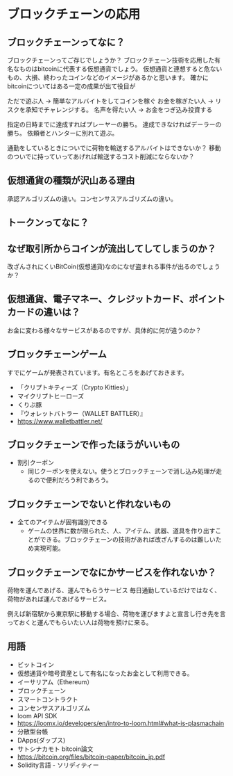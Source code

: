 
# ブロックチェーンの応用

## ブロックチェーンってなに？
ブロックチェーンってご存じでしょうか？
ブロックチェーン技術を応用した有名なものはbitcoinに代表する仮想通貨でしょう。
仮想通貨と連想すると危ないもの、大損、終わったコインなどのイメージがあるかと思います。
確かにbitcoinについてはある一定の成果が出て役目が


ただで遊ぶ人     -> 簡単なアルバイトをしてコインを稼ぐ
お金を稼ぎたい人 -> リスクを承知でチャレンジする。
名声を得たい人   -> お金をつぎ込み投資する

指定の日時までに達成すればプレーヤーの勝ち。
達成できなければデーラーの勝ち。
依頼者とハンターに別れて遊ぶ。

通勤をしているときについでに荷物を輸送するアルバイトはできないか？
移動のついでに持っていってあげれば輸送するコスト削減にならないか？



## 仮想通貨の種類が沢山ある理由
承認アルゴリズムの違い。コンセンサスアルゴリズムの違い。

## トークンってなに？

## なぜ取引所からコインが流出してしてしまうのか？
改ざんされにくいBitCoin(仮想通貨)なのになぜ盗まれる事件が出るのでしょうか？

## 仮想通貨、電子マネー、クレジットカード、ポイントカードの違いは？
お金に変わる様々なサービスがあるのですが、具体的に何が違うのか？

## ブロックチェーンゲーム
すでにゲームが発表されています。有名ところをあげておきます。

- 「クリプトキティーズ（Crypto Kitties）」
- マイクリプトヒーローズ
- くりぷ豚
- 『ウォレットバトラー（WALLET BATTLER）』
 - https://www.walletbattler.net/


## ブロックチェーンで作ったほうがいいもの

- 割引クーポン
  - 同じクーポンを使えない。使うとブロックチェーンで消し込み処理が走るので便利だろう利であろう。

## ブロックチェーンでないと作れないもの

- 全てのアイテムが固有識別できる
  - ゲームの世界に数が限られた、人、アイテム、武器、道具を作り出すことができる。ブロックチェーンの技術があれば改ざんするのは難しいため実現可能。

## ブロックチェーンでなにかサービスを作れないか？

荷物を運んであげる、運んでもらうサービス
毎日通勤しているだけではなく、荷物があれば運んであげるサービス。

例えば新宿駅から東京駅に移動する場合、荷物を運びますよと宣言し行き先を言っておくと運んでもらいたい人は荷物を預けに来る。

## 用語
- ビットコイン
 - 仮想通貨や暗号資産として有名になったお金として利用できる。
- イーサリアム（Ethereum）
- ブロックチェーン
- スマートコントラクト
- コンセンサスアルゴリズム
- loom API SDK
 - https://loomx.io/developers/en/intro-to-loom.html#what-is-plasmachain
- 分散型台帳
- DApps(ダップス)
- サトシナカモト bitcoin論文
 - https://bitcoin.org/files/bitcoin-paper/bitcoin_jp.pdf
- Solidity言語 - ソリディティー
